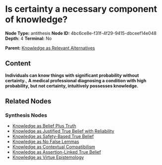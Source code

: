# Is certainty a necessary component of knowledge?

**Node Type:** antithesis
**Node ID:** 4bc6ce8e-f31f-4f29-9415-dbceef14e048
**Depth:** 4
**Terminal:** No

**Parent:** [Knowledge as Relevant Alternatives](knowledge-as-relevant-alternatives-synthesis-6306dae6-2404-4f10-a3e5-ceef9187df64.md)

## Content

**Individuals can know things with significant probability without certainty.**, **A medical professional diagnosing a condition with high probability, but not certainty, intuitively possesses knowledge.**

## Related Nodes

### Synthesis Nodes

- [Knowledge as Belief Plus Truth](knowledge-as-belief-plus-truth-synthesis-64896b5d-b086-4d4b-b59d-2c032adcd528.md)
- [Knowledge as Justified True Belief with Reliability](knowledge-as-justified-true-belief-with-reliability-synthesis-ef1b2d7f-804d-41dd-92a5-052272290757.md)
- [Knowledge as Safety-Based True Belief](knowledge-as-safety-based-true-belief-synthesis-c4d1c30b-8458-4a2b-924f-26387e22b239.md)
- [Knowledge as No False Lemmas](knowledge-as-no-false-lemmas-synthesis-54d8a705-3825-45c6-9633-a30bee61b19e.md)
- [Knowledge as Contextual Compatibilism](knowledge-as-contextual-compatibilism-synthesis-10aec29c-b781-486d-a5e7-42788b3e0aa9.md)
- [Knowledge as Assertion-Linked True Belief](knowledge-as-assertion-linked-true-belief-synthesis-586c43b2-0d9c-400f-905b-e52cbee22683.md)
- [Knowledge as Virtue Epistemology](knowledge-as-virtue-epistemology-synthesis-1df1d60b-54e1-4f22-acaf-f5da35aa2144.md)

